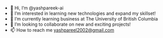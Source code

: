 - 👋 Hi, I’m @yashpareek-ai
- 👀 I’m interested in learning new technologies and expand my skillset!
- 🌱 I’m currently learning business at The University of British Columbia
- 💞️ I’m looking to collaborate on new and exciting projects!
- 📫 How to reach me yashpareel2002@gmail.com

<!---
yashpareek-ai/yashpareek-ai is a ✨ special ✨ repository because its `README.md` (this file) appears on your GitHub profile.
You can click the Preview link to take a look at your changes.
--->
